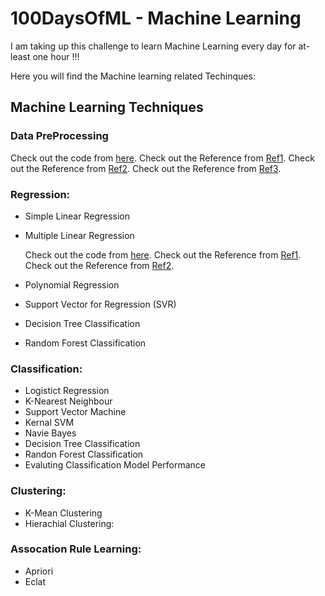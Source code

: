 # 100DaysOfML - Machine Learning
I am taking up this challenge to learn Machine Learning every day for at-least one hour !!!

Here you will find the Machine learning related Techinques:

## Machine Learning Techniques

### Data PreProcessing

  Check out the code from [here](https://github.com/mankertales/100DaysOfML/blob/master/Machine_Learning/DataProcessing.md).
  Check out the Reference from [Ref1](https://towardsdatascience.com/ways-to-detect-and-remove-the-outliers-404d16608dba).
  Check out the Reference from [Ref2](https://towardsdatascience.com/feature-engineering-for-machine-learning-3a5e293a5114#7559).
  Check out the Reference from [Ref3](https://medium.com/analytics-vidhya/feature-preprocessing-for-numerical-data-the-most-important-step-e9ed76151298).
  
### Regression:

- Simple Linear Regression
- Multiple Linear Regression

  Check out the code from [here](https://github.com/mankertales/100DaysOfML/blob/master/Machine_Learning/Multiple_Linear_Regression.md).
  Check out the Reference from [Ref1](https://medium.com/@pytholabs/multivariate-linear-regression-from-scratch-in-python-5c4f219be6a).
  Check out the Reference from [Ref2](https://www.datacamp.com/community/tutorials/essentials-linear-regression-python).
  
- Polynomial Regression
- Support Vector for Regression (SVR)
- Decision Tree Classification
- Random Forest Classification

### Classification:

- Logistict Regression
- K-Nearest Neighbour
- Support Vector Machine
- Kernal SVM
- Navie Bayes
- Decision Tree Classification
- Randon Forest Classification
- Evaluting Classification Model Performance

### Clustering:

- K-Mean Clustering
- Hierachial Clustering:

### Assocation Rule Learning:

- Apriori
- Eclat

